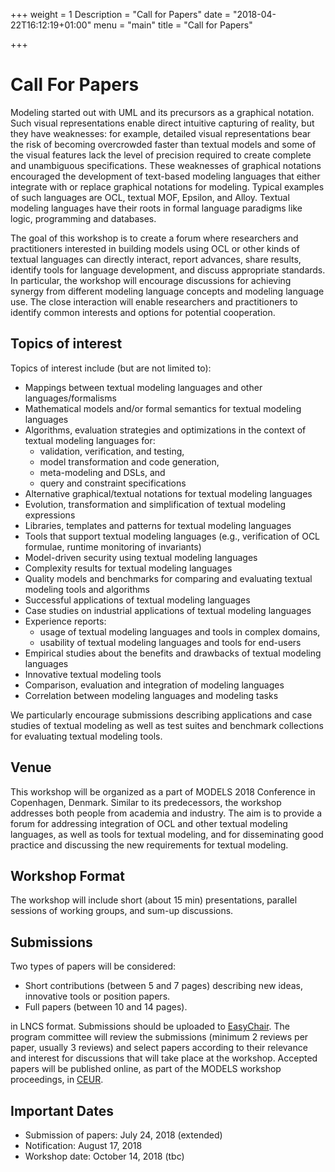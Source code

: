 +++
weight = 1
Description = "Call for Papers"
date = "2018-04-22T16:12:19+01:00"
menu = "main"
title = "Call for Papers"


+++

# Call For Papers

Modeling started out with UML and its precursors as a graphical notation.
Such visual representations enable direct intuitive capturing of reality,
but they have weaknesses: for example, detailed visual representations bear
the risk of becoming overcrowded faster than textual models and some of
the visual features lack the level of precision required to create complete
and unambiguous specifications. These weaknesses of graphical notations
encouraged the development of text-based modeling languages that either
integrate with or replace graphical notations for modeling. Typical examples
of such languages are OCL, textual MOF, Epsilon, and Alloy. Textual
modeling languages have their roots in formal language paradigms like logic,
programming and databases.

The goal of this workshop is to create a forum where researchers and practitioners
interested in building models using OCL or other kinds of textual
languages can directly interact, report advances, share results, identify tools
for language development, and discuss appropriate standards. In particular,
the workshop will encourage discussions for achieving synergy from different
modeling language concepts and modeling language use. The close interaction
will enable researchers and practitioners to identify common interests
and options for potential cooperation.

## Topics of interest

Topics of interest include (but are not limited to):

- Mappings between textual modeling languages and other languages/formalisms
- Mathematical models and/or formal semantics for textual modeling languages
- Algorithms, evaluation strategies and optimizations in the context
  of textual modeling languages for:
  - validation, verification, and testing,
  - model transformation and code generation,
  - meta-modeling and DSLs, and
  - query and constraint specifications
- Alternative graphical/textual notations for textual modeling languages
- Evolution, transformation and simplification of textual modeling
  expressions
- Libraries, templates and patterns for textual modeling languages
- Tools that support textual modeling languages (e.g., verification of
  OCL formulae, runtime monitoring of invariants)
- Model-driven security using textual modeling languages 
- Complexity results for textual modeling languages
- Quality models and benchmarks for comparing and evaluating
  textual modeling tools and algorithms
- Successful applications of textual modeling languages
- Case studies on industrial applications of textual modeling languages
- Experience reports:
  - usage of textual modeling languages and tools in complex domains,
  - usability of textual modeling languages and tools for end-users
- Empirical studies about the benefits and drawbacks of textual modeling
  languages
- Innovative textual modeling tools
- Comparison, evaluation and integration of modeling languages
- Correlation between modeling languages and modeling tasks

We particularly encourage submissions describing applications and case studies 
of textual modeling as well as test suites and benchmark collections for evaluating 
textual modeling tools.

## Venue
This workshop will be organized as a part of MODELS 2018 Conference in 
Copenhagen, Denmark. Similar to its predecessors, the workshop addresses both 
people from academia and industry. The aim is to provide a forum for addressing 
integration of OCL and other textual modeling languages, as well as tools for 
textual modeling, and for disseminating good practice and discussing the new
requirements for textual modeling.


## Workshop Format

The workshop will include short (about 15 min) presentations, parallel
sessions of working groups, and sum-up discussions.

## Submissions

Two types of papers will be considered:

* Short contributions (between 5 and 7 pages) describing new ideas, innovative 
  tools or position papers.
* Full papers (between 10 and 14 pages).

in LNCS format. Submissions should be uploaded to
[EasyChair](https://easychair.org/conferences/?conf=ocl2018).
The program committee will review the submissions (minimum 2 reviews per
paper, usually 3 reviews) and select papers according to their
relevance and interest for discussions that will take place at the
workshop. Accepted papers will be published online, as part of the
MODELS workshop proceedings, in [CEUR](http://www.ceur-ws.org).

## Important Dates

- Submission of papers:      July  24, 2018 (extended)
- Notification:              August 17, 2018
- Workshop date:             October 14, 2018 (tbc)


